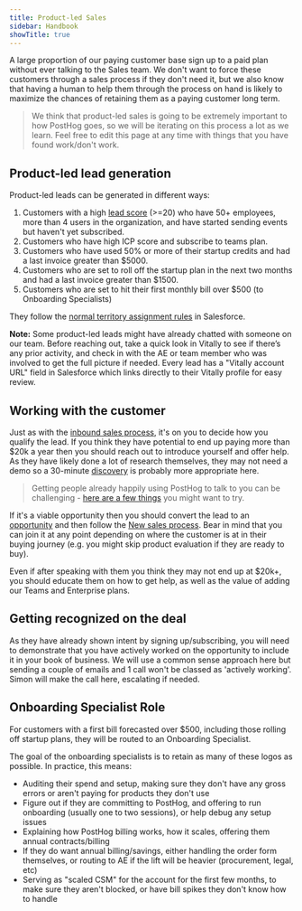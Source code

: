 ```yaml
---
title: Product-led Sales
sidebar: Handbook
showTitle: true
---
```


A large proportion of our paying customer base sign up to a paid plan without ever talking to the Sales team.  We don't want to force these customers through a sales process if they don't need it, but we also know that having a human to help them through the process on hand is likely to maximize the chances of retaining them as a paying customer long term.

> We think that product-led sales is going to be extremely important to how PostHog goes, so we will be iterating on this process a lot as we learn. Feel free to edit this page at any time with things that you have found work/don't work. 

## Product-led lead generation

Product-led leads can be generated in different ways:

1. Customers with a high [lead score](/handbook/growth/sales/lead-scoring) (>=20) who have 50+ employees, more than 4 users in the organization, and have started sending events but haven't yet subscribed.
2. Customers who have high ICP score and subscribe to teams plan.
4. Customers who have used 50% or more of their startup credits and had a last invoice greater than $5000.
5. Customers who are set to roll off the startup plan in the next two months and had a last invoice greater than $1500.
6. Customers who are set to hit their first monthly bill over $500 (to Onboarding Specialists)

They follow the [normal territory assignment rules](https://posthog.com/handbook/growth/sales/crm#how-we-do-lead-assignments) in Salesforce. 

**Note:** Some product-led leads might have already chatted with someone on our team. Before reaching out, take a quick look in Vitally to see if there’s any prior activity, and check in with the AE or team member who was involved to get the full picture if needed. Every lead has a "Vitally account URL" field in Salesforce which links directly to their Vitally profile for easy review.

## Working with the customer

Just as with the [inbound sales process](/handbook/growth/sales/new-sales), it's on you to decide how you qualify the lead.  If you think they have potential to end up paying more than $20k a year then you should reach out to introduce yourself and offer help.  As they have likely done a lot of research themselves, they may not need a demo so a 30-minute [discovery](/handbook/growth/sales/new-sales#maximizing-your-chance-of-success) is probably more appropriate here. 

> Getting people already happily using PostHog to talk to you can be challenging - [here are a few things](/handbook/growth/sales/expansion-and-retention#1-get-people-to-talk-to-you) you might want to try. 

If it's a viable opportunity then you should convert the lead to an [opportunity](/handbook/growth/sales/crm#opportunities) and then follow the [New sales process](/handbook/growth/sales/new-sales). Bear in mind that you can join it at any point depending on where the customer is at in their buying journey (e.g. you might skip product evaluation if they are ready to buy).

Even if after speaking with them you think they may not end up at $20k+, you should educate them on how to get help, as well as the value of adding our Teams and Enterprise plans.

## Getting recognized on the deal

As they have already shown intent by signing up/subscribing, you will need to demonstrate that you have actively worked on the opportunity to include it in your book of business.  We will use a common sense approach here but sending a couple of emails and 1 call won't be classed as 'actively working'. Simon will make the call here, escalating if needed. 

## Onboarding Specialist Role

For customers with a first bill forecasted over $500, including those rolling off startup plans, they will be routed to an Onboarding Specialist. 

The goal of the onboarding specialists is to retain as many of these logos as possible. In practice, this means:

- Auditing their spend and setup, making sure they don't have any gross errors or aren't paying for products they don't use
- Figure out if they are committing to PostHog, and offering to run onboarding (usually one to two sessions), or help debug any setup issues
- Explaining how PostHog billing works, how it scales, offering them annual contracts/billing
- If they do want annual billing/savings, either handling the order form themselves, or routing to AE if the lift will be heavier (procurement, legal, etc)
- Serving as "scaled CSM" for the account for the first few months, to make sure they aren't blocked, or have bill spikes they don't know how to handle
